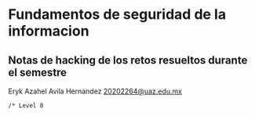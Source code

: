 # Fundamentos de seguridad de la informacion
## Notas de hacking de los retos resueltos durante el semestre

Eryk Azahel Avila Hernandez
20202264@uaz.edu.mx


	/* Level 0
	